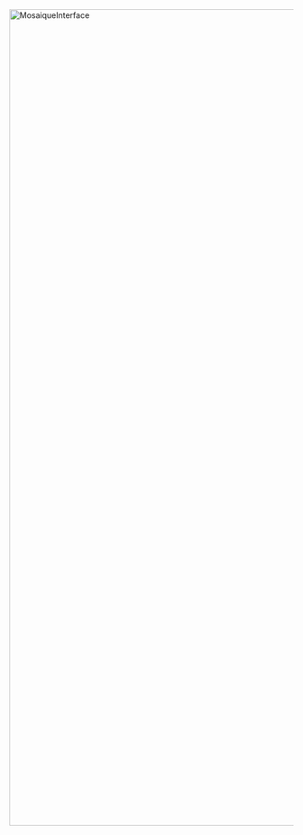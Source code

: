 <img width="1447" alt="MosaiqueInterface" src="https://github.com/LFO-lab/Mosaique/assets/93346310/c9da7d38-44ac-4aa1-a772-3027d95e7c1c">


